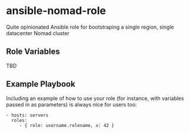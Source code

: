 # ansible-nomad-role
Quite opinionated Ansible role for bootstraping a single region, single datacenter Nomad cluster

## Role Variables

TBD

## Example Playbook

Including an example of how to use your role (for instance, with variables passed in as parameters) is always nice for users too:

    - hosts: servers
      roles:
         - { role: username.rolename, x: 42 }
